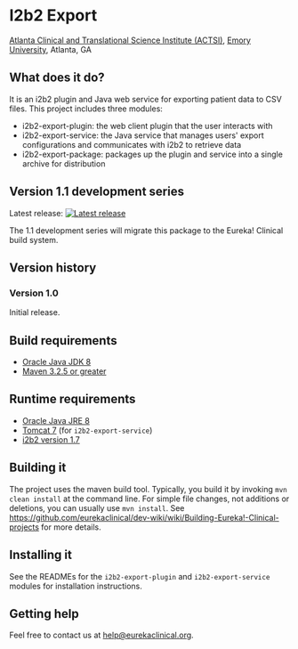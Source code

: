 # I2b2 Export
[Atlanta Clinical and Translational Science Institute (ACTSI)](http://www.actsi.org), [Emory University](http://www.emory.edu), Atlanta, GA

## What does it do?
It is an i2b2 plugin and Java web service for exporting patient data to CSV files. 
This project includes three modules:
* i2b2-export-plugin: the web client plugin that the user interacts with
* i2b2-export-service: the Java service that manages users' export configurations and communicates with i2b2 to retrieve data
* i2b2-export-package: packages up the plugin and service into a single archive for distribution

## Version 1.1 development series
Latest release: [![Latest release](https://maven-badges.herokuapp.com/maven-central/org.eurekaclinical/i2b2-export/badge.svg)](https://maven-badges.herokuapp.com/maven-central/org.eurekaclinical/i2b2-export)

The 1.1 development series will migrate this package to the Eureka! Clinical build system.

## Version history
### Version 1.0
Initial release.

## Build requirements
* [Oracle Java JDK 8](http://www.oracle.com/technetwork/java/javase/overview/index.html)
* [Maven 3.2.5 or greater](https://maven.apache.org)

## Runtime requirements
* [Oracle Java JRE 8](http://www.oracle.com/technetwork/java/javase/overview/index.html)
* [Tomcat 7](https://tomcat.apache.org) (for `i2b2-export-service`)
* [i2b2 version 1.7](http://www.i2b2.org)

## Building it
The project uses the maven build tool. Typically, you build it by invoking `mvn clean install` at the command line. For simple file changes, not additions or deletions, you can usually use `mvn install`. See https://github.com/eurekaclinical/dev-wiki/wiki/Building-Eureka!-Clinical-projects for more details.

## Installing it
See the READMEs for the `i2b2-export-plugin` and `i2b2-export-service` modules for installation instructions.

## Getting help
Feel free to contact us at help@eurekaclinical.org.

